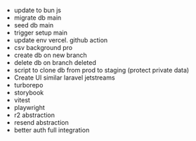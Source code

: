 - update to bun js
- migrate db main
- seed db main
- trigger setup main
- update env vercel. github action
- csv background pro
- create db on new branch
- delete db on branch deleted
- script to clone db from prod to staging (protect private data)
- Create UI similar laravel jetstreams
- turborepo
- storybook
- vitest
- playwright
- r2 abstraction
- resend abstraction
- better auth full integration
